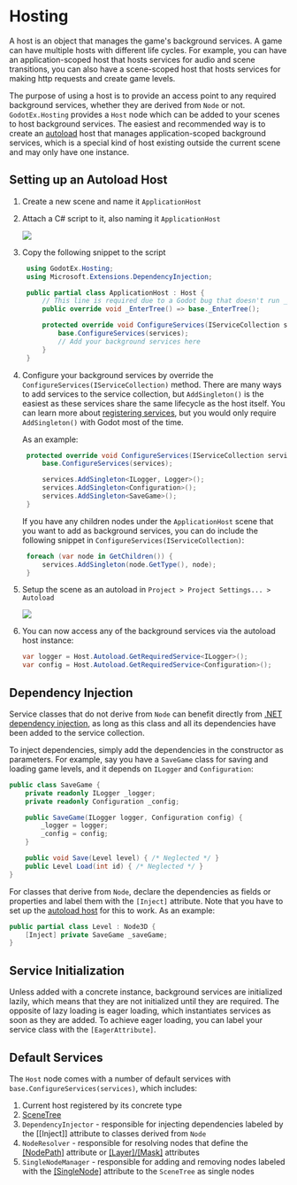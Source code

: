 # Hosting

A host is an object that manages the game's background services. A game can have multiple hosts with different life cycles. For example, you can have an application-scoped host that hosts services for audio and scene transitions, you can also have a scene-scoped host that hosts services for making http requests and create game levels.

The purpose of using a host is to provide an access point to any required background services, whether they are derived from `Node` or not. `GodotEx.Hosting` provides a `Host` node which can be added to your scenes to host background services. The easiest and recommended way is to create an [autoload](https://docs.godotengine.org/en/stable/tutorials/scripting/singletons_autoload.html#autoload) host that manages application-scoped background services, which is a special kind of host existing outside the current scene and may only have one instance.

## Setting up an Autoload Host

1. Create a new scene and name it `ApplicationHost`
2. Attach a C# script to it, also naming it `ApplicationHost`

   ![](~/images/ApplicationHostStructure.png)

3. Copy the following snippet to the script

   ```csharp
    using GodotEx.Hosting;
    using Microsoft.Extensions.DependencyInjection;

    public partial class ApplicationHost : Host {
        // This line is required due to a Godot bug that doesn't run _EnterTree() in an external library
        public override void _EnterTree() => base._EnterTree();

        protected override void ConfigureServices(IServiceCollection services) {
            base.ConfigureServices(services);
            // Add your background services here
        }
    }
   ```

4. Configure your background services by override the `ConfigureServices(IServiceCollection)` method. There are many ways to add services to the service collection, but `AddSingleton()` is the easiest as these services share the same lifecycle as the host itself. You can learn more about [registering services](https://learn.microsoft.com/en-us/dotnet/core/extensions/dependency-injection#service-registration-methods), but you would only require `AddSingleton()` with Godot most of the time.

   As an example:

   ```csharp
    protected override void ConfigureServices(IServiceCollection services) {
        base.ConfigureServices(services);

        services.AddSingleton<ILogger, Logger>();
        services.AddSingleton<Configuration>();
        services.AddSingleton<SaveGame>();
    }
   ```

   If you have any children nodes under the `ApplicationHost` scene that you want to add as background services, you can do include the following snippet in `ConfigureServices(IServiceCollection)`:

   ```csharp
    foreach (var node in GetChildren()) {
        services.AddSingleton(node.GetType(), node);
    }
   ```

5. Setup the scene as an autoload in `Project > Project Settings... > Autoload`

   ![](~/images/ApplicationHostAutoload.png)

6. You can now access any of the background services via the autoload host instance:

   ```csharp
   var logger = Host.Autoload.GetRequiredService<ILogger>();
   var config = Host.Autoload.GetRequiredService<Configuration>();
   ```

## Dependency Injection

Service classes that do not derive from `Node` can benefit directly from [.NET dependency injection](https://learn.microsoft.com/en-us/dotnet/core/extensions/dependency-injection#service-registration-methods), as long as this class and all its dependencies have been added to the service collection.

To inject dependencies, simply add the dependencies in the constructor as parameters. For example, say you have a `SaveGame` class for saving and loading game levels, and it depends on `ILogger` and `Configuration`:

```csharp
public class SaveGame {
    private readonly ILogger _logger;
    private readonly Configuration _config;

    public SaveGame(ILogger logger, Configuration config) {
        _logger = logger;
        _config = config;
    }

    public void Save(Level level) { /* Neglected */ }
    public Level Load(int id) { /* Neglected */ }
}
```

For classes that derive from `Node`, declare the dependencies as fields or properties and label them with the `[Inject]` attribute. Note that you have to set up the [autoload host](#setting-up-an-autoload-host) for this to work. As an example:

```csharp
public partial class Level : Node3D {
    [Inject] private SaveGame _saveGame;
}
```

## Service Initialization

Unless added with a concrete instance, background services are initialized lazily, which means that they are not initialized until they are required. The opposite of lazy loading is eager loading, which instantiates services as soon as they are added. To achieve eager loading, you can label your service class with the `[EagerAttribute]`.

## Default Services

The `Host` node comes with a number of default services with `base.ConfigureServices(services)`, which includes:

1. Current host registered by its concrete type
2. [SceneTree](https://docs.godotengine.org/en/stable/classes/class_scenetree.html)
3. `DependencyInjector` - responsible for injecting dependencies labeled by the [[Inject]] attribute to classes derived from `Node`
4. `NodeResolver` - responsible for resolving nodes that define the [[NodePath]](~/docs/GodotEx/ResolvingNodeDependencies.md) attribute or [[Layer]/[Mask]](~/docs/GodotEx/ResolvingBitFlags.md) attributes
5. `SingleNodeManager` - responsible for adding and removing nodes labeled with the [[SingleNode]](~/docs/GodotEx/SingleNodes.md) attribute to the `SceneTree` as single nodes
